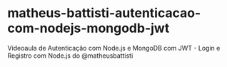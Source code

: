 # matheus-battisti-autenticacao-com-nodejs-mongodb-jwt
Videoaula de Autenticação com Node.js e MongoDB com JWT - Login e Registro com Node.js do @matheusbattisti
